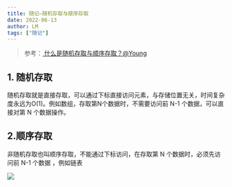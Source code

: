 ```yaml
---
title: 随记—随机存取与顺序存取
date: 2022-06-13
author: LM
tags: ["随记"]
---
```


> 参考：[ 什么是随机存取与顺序存取？@Young ](https://blog.csdn.net/agonie201218/article/details/123910423)

## 1. 随机存取

随机存取就是直接存取，可以通过下标直接访问元素，与存储位置无关，时间复杂度永远为O(1)。例如数组，存取第N个数据时，不需要访问前 N-1 个数据，可以直接对第 N 个数据操作。

## 2.顺序存取

非随机存取也叫顺序存取，不能通过下标访问，在存取第 N 个数据时，必须先访问前 N-1 个数据 ，例如链表

![](/drawingbed/img/202206131706981.png)

